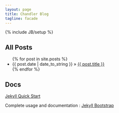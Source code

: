 ```yaml
---
layout: page
title: Chandler Blog
tagline: facade
---
```

{% include JB/setup %}

## All Posts

<ul class="posts">
  {% for post in site.posts %}
    <li><span>{{ post.date | date_to_string }}</span> &raquo; <a href="{{ BASE_PATH }}{{ post.url }}">{{ post.title }}</a></li>
  {% endfor %}
</ul>

## Docs
  [Jekyll Quick Start](http://jekyllbootstrap.com/usage/jekyll-quick-start.html)

  Complete usage and documentation : [Jekyll Bootstrap](http://jekyllbootstrap.com)
